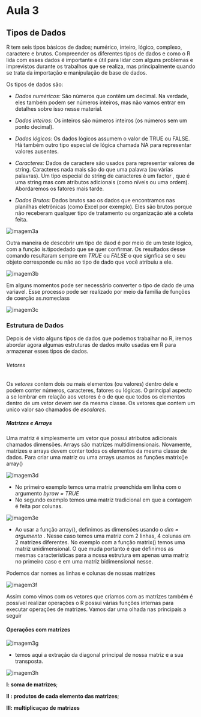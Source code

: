 # Aula 3
## Tipos de Dados
R tem seis tipos básicos de dados; numérico, inteiro, lógico, complexo, caractere e brutos. Compreender os diferentes tipos de dados e como o R lida com esses dados é importante e útil para lidar com alguns problemas e imprevistos durante os trabalhos que se realiza, mas principalmente quando se trata da importação e manipulação de base de dados. 


Os tipos de dados são: 

* *Dados numéricos:* 
São números que contêm um decimal. Na verdade, eles também podem ser números inteiros, mas não vamos entrar em detalhes sobre isso nesse material.

* *Dados inteiros:*
Os inteiros são números inteiros (os números sem um ponto decimal).

* *Dados lógicos:*
Os dados lógicos assumem o valor de TRUE ou FALSE. Há também outro tipo especial de lógica chamada NA para representar valores ausentes.

* *Caracteres:*
Dados de caractere são usados para representar valores de string. Caracteres nada mais são do que uma palavra (ou várias palavras). Um tipo especial de string de caracteres é um factor , que é uma string mas com atributos adicionais (como níveis ou uma ordem). Abordaremos os fatores mais tarde.

* *Dados Brutos:*
Dados brutos sao os dados que encontramos nas planilhas eletrônicas (como Excel por exemplo). Eles são brutos porque não receberam qualquer tipo de tratamento ou organização até a coleta feita. 


![imagem3a](https://user-images.githubusercontent.com/96084042/174133950-e01b134e-3d80-4ffe-b686-274a3ffd5bbd.png)

Outra maneira de descobrir um tipo de daod é por meio de um teste lógico, com a função is.tipodedado que se quer confirmar. Os resultados desse comando resultaram sempre em *TRUE* ou *FALSE* o que signfica se o seu objeto corresponde ou não ao tipo de dado que você atribuiu a ele. 

![imagem3b](https://user-images.githubusercontent.com/96084042/174135026-bf26ed6d-e051-4ec8-b936-d507c0d06373.png)


Em alguns momentos pode ser necessário converter o tipo de dado de uma variavel. Esse processo pode ser realizado por meio da familia de funções de coerção as.nomeclass

![imagem3c](https://user-images.githubusercontent.com/96084042/174137134-c952e053-6126-4ebc-b2fc-83c348bc5bd8.png)


### Estrutura de Dados

Depois de visto alguns tipos de dados que podemos trabalhar no R, iremos abordar agora algumas estruturas de dados muito usadas em R para armazenar esses tipos de dados. 

###### Vetores
Os *vetores* contem dois ou mais elementos (ou valores) dentro dele e podem conter números, caracteres, fatores ou lógicas. O principal aspecto a se lembrar em relação aos vetores é o de que que todos os elementos dentro de um vetor devem ser da mesma classe. Os vetores que contem um unico valor sao chamados de *escalares*. 

##### Matrizes e Arrays
Uma matriz é simplesmente um vetor que possui atributos adicionais chamados dimensões. Arrays são matrizes multidimensionais. Novamente, matrizes e arrays devem conter todos os elementos da mesma classe de dados.
Para criar uma matriz ou uma arrays usamos as funções matrix()e array()

![imagem3d](https://user-images.githubusercontent.com/96084042/174661496-81e6d900-d14b-4f0a-ba8d-ed0abd3ec48a.png)

* No primeiro exemplo temos uma matriz preenchida em linha com o argumento *byrow = TRUE*
* No segundo exemplo temos uma matriz tradicional em que a contagem é feita por colunas. 

![imagem3e](https://user-images.githubusercontent.com/96084042/174662582-ae79b374-5527-4252-9105-161731b65363.png)


* Ao usar a função array(), definimos as dimensões usando o *dim = argumento* . Nesse caso temos uma matriz com 2 linhas, 4 colunas em 2 matrizes diferentes. No exemplo com a função matrix() temos uma matriz unidimensional. O que muda portanto é que definimos as mesmas características para a nossa estrutura em apenas uma matriz no primeiro caso e em uma matriz bidimensional nesse. 

Podemos dar nomes as linhas e colunas de nossas matrizes

![imagem3f](https://user-images.githubusercontent.com/96084042/174664610-c97df71e-8c6f-47cf-b800-8a72e6171fac.png)

Assim como vimos com os vetores que criamos com as matrizes também é possível realizar operações o R possui várias funções internas para executar operações de matrizes. Vamos dar uma olhada nas principais a seguir

#### Operações com matrizes

![imagem3g](https://user-images.githubusercontent.com/96084042/174665612-187bcc22-757b-40ed-adc5-3a366ab245af.png)

* temos aqui a extração da diagonal principal de nossa matriz e a sua transposta.

![imagem3h](https://user-images.githubusercontent.com/96084042/174666211-7b7b1c78-ff2d-4356-9ae9-23eb3599e059.png)

**I: soma de matrizes**;

**II : produtos de cada elemento das matrizes**; 

**III: multiplicaçao de matrizes**


































